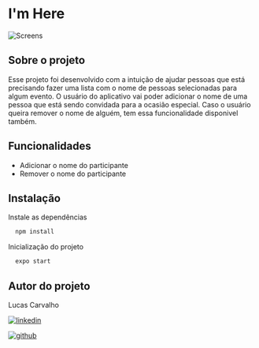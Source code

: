 # I'm Here

![Screens](https://user-images.githubusercontent.com/104842709/224519987-0f0778eb-571c-4d08-9593-b5f71a5e9e0c.png)

## Sobre o projeto

Esse projeto foi desenvolvido com a intuição de ajudar pessoas que está precisando fazer uma lista com o nome de pessoas selecionadas para algum evento. O usuário do aplicativo vai poder adicionar o nome de uma pessoa que está sendo convidada para a ocasião especial. Caso o usuário queira remover o nome de alguém, tem essa funcionalidade disponivel também.


## Funcionalidades

- Adicionar o nome do participante
- Remover o nome do participante



## Instalação

Instale as dependências

```bash
  npm install
```

Inicialização do projeto

```bash
  expo start
```
    


## Autor do projeto

Lucas Carvalho

[![linkedin](https://img.shields.io/badge/linkedin-0A66C2?style=for-the-badge&logo=linkedin&logoColor=white)](https://www.linkedin.com/in/lucasdmmc)

[![github](https://img.shields.io/badge/github-black?style=for-the-badge&logo=github&logoColor=white)](https://github.com/lucasdmmc)
